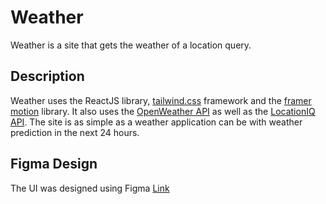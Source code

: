 # Weather

Weather is a site that gets the weather of a location query.

## Description

Weather uses the ReactJS library, [tailwind.css](https://tailwindcss.com/) framework and the [framer motion](https://www.framer.com/motion/) library. It also uses
the [OpenWeather API](https://openweathermap.org/) as well as the [LocationIQ API](https://locationiq.com/). The site is as simple as a weather application
can be with weather prediction in the next 24 hours. 

## Figma Design
The UI was designed using Figma
[Link](https://www.figma.com/file/0ZWKvj6KEz435rfLMxhKX5/Untitled?node-id=0%3A1)
